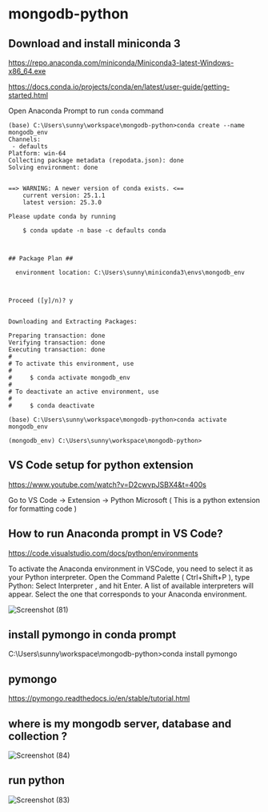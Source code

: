 # mongodb-python

## Download and install miniconda 3

https://repo.anaconda.com/miniconda/Miniconda3-latest-Windows-x86_64.exe

https://docs.conda.io/projects/conda/en/latest/user-guide/getting-started.html

Open Anaconda Prompt to run `conda` command

```
(base) C:\Users\sunny\workspace\mongodb-python>conda create --name mongodb_env
Channels:
 - defaults
Platform: win-64
Collecting package metadata (repodata.json): done
Solving environment: done


==> WARNING: A newer version of conda exists. <==
    current version: 25.1.1
    latest version: 25.3.0

Please update conda by running

    $ conda update -n base -c defaults conda



## Package Plan ##

  environment location: C:\Users\sunny\miniconda3\envs\mongodb_env



Proceed ([y]/n)? y


Downloading and Extracting Packages:

Preparing transaction: done
Verifying transaction: done
Executing transaction: done
#
# To activate this environment, use
#
#     $ conda activate mongodb_env
#
# To deactivate an active environment, use
#
#     $ conda deactivate

(base) C:\Users\sunny\workspace\mongodb-python>conda activate mongodb_env

(mongodb_env) C:\Users\sunny\workspace\mongodb-python>
```

## VS Code setup for python extension

https://www.youtube.com/watch?v=D2cwvpJSBX4&t=400s

Go to VS Code -> Extension -> Python Microsoft ( This is a python extension for formatting code ) 

## How to run Anaconda prompt in VS Code?

https://code.visualstudio.com/docs/python/environments

To activate the Anaconda environment in VSCode, you need to select it as your Python interpreter. Open the Command Palette ( Ctrl+Shift+P ), type Python: Select Interpreter , and hit Enter. A list of available interpreters will appear. Select the one that corresponds to your Anaconda environment.

![Screenshot (81)](https://github.com/user-attachments/assets/3d396554-c65a-4da5-baa4-ba76eff8ec8c)

## install pymongo in conda prompt

C:\Users\sunny\workspace\mongodb-python>conda install pymongo

## pymongo

https://pymongo.readthedocs.io/en/stable/tutorial.html

## where is my mongodb server, database and collection ?

![Screenshot (84)](https://github.com/user-attachments/assets/cb427496-b9eb-4bfd-8af9-ae572bd04cd1)


## run python

![Screenshot (83)](https://github.com/user-attachments/assets/75544503-9f91-4fda-bdae-85e7dee37e25)

